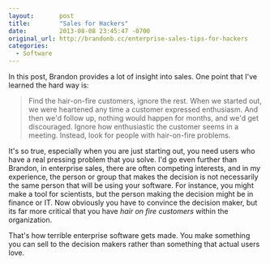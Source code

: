 ```yaml
---
layout:       post
title:        "Sales for Hackers"
date:         2013-08-08 23:45:47 -0700
original_url: http://brandonb.cc/enterprise-sales-tips-for-hackers
categories:
  - Software
---
```


In this post, Brandon provides a lot of insight into sales. One point that I've learned the hard way is:

 > Find the hair-on-fire customers, ignore the rest. When we started out, we were heartened any time a customer expressed enthusiasm. And then we'd follow up, nothing would happen for months, and we'd get discouraged. Ignore how enthusiastic the customer seems in a meeting. Instead, look for people with hair-on-fire problems.

 It's so true, especially when you are just starting out, you need users who have a real pressing problem that you solve. I'd go even further than Brandon, in enterprise sales, there are often competing interests, and in my experience, the person or group that makes the decision is not necessarily the same person that will be using your software. For instance, you might make a tool for scientists, but the person making the decision might be in finance or IT. Now obviously you have to convince the decision maker, but its far more critical that you have *hair on fire customers*  within the organization.  

 That's how terrible enterprise software gets made. You make something you can sell to the decision makers rather than something that actual users love. 

 
